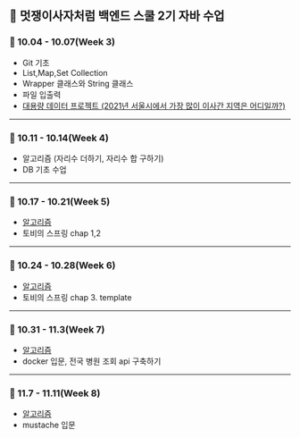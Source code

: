 ## 📄 멋쟁이사자처럼 백엔드 스쿨 2기 자바 수업
### 💬 10.04 - 10.07(Week 3)
- Git 기초
- List,Map,Set Collection
- Wrapper 클래스와 String 클래스
- 파일 입출력
- <a href = "https://github.com/cmkxak/likelion-java-course/tree/Main/src/lecture/lecture_1007"> 대용량 데이터 프로젝트
(2021년 서울시에서 가장 많이 이사간 지역은 어디일까?)</a>
----
### 💬 10.11 - 10.14(Week 4)
- 알고리즘 (자리수 더하기, 자리수 합 구하기)
- DB 기초 수업
----
### 💬 10.17 - 10.21(Week 5)
- <a href = "https://github.com/cmkxak/likelion-java-course/tree/Main/src/main/java/com/likelion/lecture"> 알고리즘 </a> 
- 토비의 스프링 chap 1,2
----
### 💬 10.24 - 10.28(Week 6)
- <a href = "https://github.com/cmkxak/likelion-java-course/tree/Main/src/main/java/com/likelion/lecture"> 알고리즘 </a> 
- 토비의 스프링 chap 3. template
----
### 💬 10.31 - 11.3(Week 7)
- <a href = "https://github.com/cmkxak/likelion-java-course/tree/Main/src/main/java/com/likelion/lecture"> 알고리즘 </a> 
- docker 입문, 전국 병원 조회 api 구축하기
----
### 💬 11.7 - 11.11(Week 8)
- <a href = "https://github.com/cmkxak/likelion-java-course/tree/Main/src/main/java/com/likelion/lecture"> 알고리즘 </a> 
- mustache 입문
